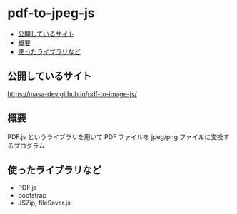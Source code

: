 # pdf-to-jpeg-js

- [公開しているサイト](#公開しているサイト)
- [概要](#概要)
- [使ったライブラリなど](#使ったライブラリなど)

## 公開しているサイト

https://masa-dev.github.io/pdf-to-image-js/


## 概要

PDF.js というライブラリを用いて PDF ファイルを jpeg/png ファイルに変換するプログラム


## 使ったライブラリなど

- PDF.js
- bootstrap
- JSZip, fileSaver.js